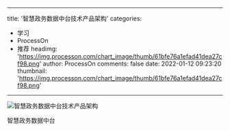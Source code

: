 
---
title: '智慧政务数据中台技术产品架构'
categories: 
 - 学习
 - ProcessOn
 - 推荐
headimg: 'https://img.processon.com/chart_image/thumb/61bfe76a1efad41dea27cf98.png'
author: ProcessOn
comments: false
date: 2022-01-12 09:23:20
thumbnail: 'https://img.processon.com/chart_image/thumb/61bfe76a1efad41dea27cf98.png'
---

<div>   
<img class="thumb" alt="智慧政务数据中台技术产品架构" src="https://img.processon.com/chart_image/thumb/61bfe76a1efad41dea27cf98.png" referrerpolicy="no-referrer">
<p>智慧政务数据中台</p>  
</div>
            